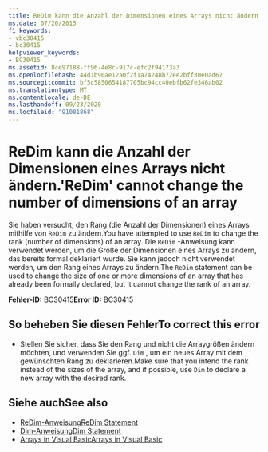 ```yaml
---
title: ReDim kann die Anzahl der Dimensionen eines Arrays nicht ändern.
ms.date: 07/20/2015
f1_keywords:
- vbc30415
- bc30415
helpviewer_keywords:
- BC30415
ms.assetid: 8ce97188-ff96-4e8c-917c-efc2f94173a3
ms.openlocfilehash: 44d1b90ae12a0f2f1a74248b72ee2bff30e0ad67
ms.sourcegitcommit: bf5c5850654187705bc94cc40ebfb62fe346ab02
ms.translationtype: MT
ms.contentlocale: de-DE
ms.lasthandoff: 09/23/2020
ms.locfileid: "91081868"
---
```

# <a name="redim-cannot-change-the-number-of-dimensions-of-an-array"></a><span data-ttu-id="4d7cb-102">ReDim kann die Anzahl der Dimensionen eines Arrays nicht ändern.</span><span class="sxs-lookup"><span data-stu-id="4d7cb-102">'ReDim' cannot change the number of dimensions of an array</span></span>

<span data-ttu-id="4d7cb-103">Sie haben versucht, den Rang (die Anzahl der Dimensionen) eines Arrays mithilfe von `ReDim` zu ändern.</span><span class="sxs-lookup"><span data-stu-id="4d7cb-103">You have attempted to use `ReDim` to change the rank (number of dimensions) of an array.</span></span> <span data-ttu-id="4d7cb-104">Die `ReDim` -Anweisung kann verwendet werden, um die Größe der Dimensionen eines Arrays zu ändern, das bereits formal deklariert wurde. Sie kann jedoch nicht verwendet werden, um den Rang eines Arrays zu ändern.</span><span class="sxs-lookup"><span data-stu-id="4d7cb-104">The `ReDim` statement can be used to change the size of one or more dimensions of an array that has already been formally declared, but it cannot change the rank of an array.</span></span>  
  
 <span data-ttu-id="4d7cb-105">**Fehler-ID:** BC30415</span><span class="sxs-lookup"><span data-stu-id="4d7cb-105">**Error ID:** BC30415</span></span>  
  
## <a name="to-correct-this-error"></a><span data-ttu-id="4d7cb-106">So beheben Sie diesen Fehler</span><span class="sxs-lookup"><span data-stu-id="4d7cb-106">To correct this error</span></span>  
  
- <span data-ttu-id="4d7cb-107">Stellen Sie sicher, dass Sie den Rang und nicht die Arraygrößen ändern möchten, und verwenden Sie ggf. `Dim` , um ein neues Array mit dem gewünschten Rang zu deklarieren.</span><span class="sxs-lookup"><span data-stu-id="4d7cb-107">Make sure that you intend the rank instead of the sizes of the array, and if possible, use `Dim` to declare a new array with the desired rank.</span></span>  
  
## <a name="see-also"></a><span data-ttu-id="4d7cb-108">Siehe auch</span><span class="sxs-lookup"><span data-stu-id="4d7cb-108">See also</span></span>

- [<span data-ttu-id="4d7cb-109">ReDim-Anweisung</span><span class="sxs-lookup"><span data-stu-id="4d7cb-109">ReDim Statement</span></span>](../language-reference/statements/redim-statement.md)
- [<span data-ttu-id="4d7cb-110">Dim-Anweisung</span><span class="sxs-lookup"><span data-stu-id="4d7cb-110">Dim Statement</span></span>](../language-reference/statements/dim-statement.md)
- [<span data-ttu-id="4d7cb-111">Arrays in Visual Basic</span><span class="sxs-lookup"><span data-stu-id="4d7cb-111">Arrays in Visual Basic</span></span>](../programming-guide/language-features/arrays/index.md)
